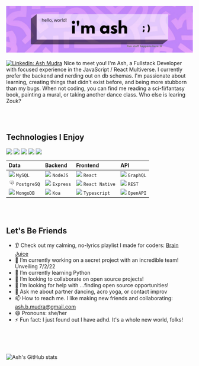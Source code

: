![banner](images/new_banner.png)
<br></br>
[![Linkedin: Ash Mudra](https://img.shields.io/badge/-Ash_Mudra-blue?style=flat-square&logo=Linkedin&logoColor=white&link=https://www.linkedin.com/in/ash-mudra/)](https://www.linkedin.com/in/ash-mudra/)
Nice to meet you! I'm Ash, a Fullstack Developer with focused experience in the JavaScript / React Multiverse. I currently prefer the backend and nerding out on db schemas. I'm passionate about learning, creating things that didn't exist before, and being more stubborn than my bugs. When not coding, you can find me reading a sci-fi/fantasy book, painting a mural, or taking another dance class. Who else is learing Zouk? 

<br></br>
## Technologies I Enjoy

<div><img src="https://img.shields.io/badge/JavaScript-323330?style=for-the-badge&logo=javascript&logoColor=F7DF1E" /> <img src="https://img.shields.io/badge/CSS3-1572B6?style=for-the-badge&logo=css3&logoColor=white" /> <img src="https://img.shields.io/badge/HTML5-E34F26?style=for-the-badge&logo=html5&logoColor=white" /> <img src="https://img.shields.io/badge/json-5E5C5C?style=for-the-badge&logo=json&logoColor=white" /> <img src="https://img.shields.io/badge/Python-FFD43B?style=for-the-badge&logo=python&logoColor=blue" /> </div>

| Data | Backend | Frontend | API |
| :--- | :--- | :--- | :--- |
| <img width="16px" src="https://cdn.jsdelivr.net/gh/devicons/devicon/icons/mysql/mysql-original.svg" />  `MySQL` | <img width="16px" src="https://the-guild.dev//blog-assets/nodejs-esm/nodejs_logo.png" />  `NodeJS` | <img width="16px" src="https://cdn.jsdelivr.net/gh/devicons/devicon/icons/react/react-original.svg" />  `React` | <img width="16px" src="https://cdn.jsdelivr.net/gh/devicons/devicon/icons/graphql/graphql-plain.svg" />  `GraphQL` 
| <img width="16px" src="https://raw.githubusercontent.com/vorillaz/devicons/master/!SVG/postgresql.svg" />  `PostgreSQ` | <img width="16px" src="https://symbols.getvecta.com/stencil_79/88_expressjs-icon.54bb6035d3.jpg" />  `Express` | <img width="16px" src="https://toppng.com/uploads/preview/react-native-svg-transformer-allows-you-import-svg-aperture-science-innovators-logo-11562851994zqcpwozsvy.png" />  `React Native` | <img width="16px" src="https://lh3.googleusercontent.com/-XvJzhz3pfH0/XjYG_xWkESI/AAAAAAAAJ9c/AYlgAtRknEU2W5fMcFhQoL6rmO8EBtIDQCK8BGAsYHg/s0/2020-02-01.png" />  `REST` |
| <img width="16px" src="https://cdn.jsdelivr.net/gh/devicons/devicon/icons/mongodb/mongodb-original.svg" />  `MongoDB` | <img width="16px" src="https://seekicon.com/free-icon-download/koa_1.svg" />  `Koa` | <img width="16px" src="https://cdn.jsdelivr.net/gh/devicons/devicon/icons/typescript/typescript-original.svg" />  `Typescript` | <img width="16px" src="https://cdn.worldvectorlogo.com/logos/openapi-1.svg" />  `OpenAPI` |

<br></br>
## Let's Be Friends
- 👂 Check out my calming, no-lyrics playlist I made for coders: [Brain Juice](https://open.spotify.com/playlist/4E9aUH5H21WFJy5deVYZT4?si=edf616c619774ca7)
- 🔭 I’m currently working on a secret project with an incredible team! Unveiling 7/2/22
- 🌱 I’m currently learning Python
- 👯 I’m looking to collaborate on open source projects!
- 🤔 I’m looking for help with ...finding open source opportunities!
- 💬 Ask me about partner dancing, acro yoga, or contact improv
- 📫 How to reach me. I like making new friends and collaborating: ash.b.mudra@gmail.com
- 😄 Pronouns: she/her
- ⚡ Fun fact: I just found out I have adhd. It's a whole new world, folks!

<br></br>
##
![Ash's GitHub stats](https://github-readme-stats.vercel.app/api?username=ashmudra&show_icons=true&theme=flag-india)
